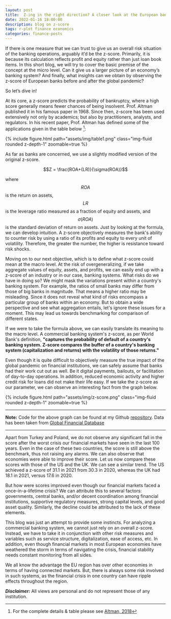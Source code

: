 ```yaml
---
layout: post
title:  Z-ing in the right direction? A closer look at the European banking system's stability 
date: 2022-01-16 18:00:00
description: blog on z-score
tags: r-plot finance economics
categories: finance-posts
---
```

If there is one measure that we can trust to give us an overall risk situation of the banking operations, arguably it’d be the z-score. Primarily, it is because its calculation reflects profit and equity rather than just loan book items. In this short blog, we will try to cover the basic premise of the concept at the micro level. Can it give us a larger picture of an economy’s banking system? And finally, what insights can we obtain by observing the z-score of European banks before and after the global pandemic?

So let’s dive in!

At its core, a z-score predicts the probability of bankruptcy, where a high score generally means fewer chances of being insolvent. Prof. Altman published it in his famous paper in 1968. Since then, z-score has been used extensively not only by academics; but also by practitioners, analysts, and regulators. In his recent paper, Prof. Altman has defined some of the applications given in the table below [^1]:

<div class="row mt-3">
    <div class="col-sm mt-3 mt-md-0">
        {% include figure.html path="assets/img/table1.png" class="img-fluid rounded z-depth-1" zoomable=true %}
        </div>
</div>


As far as banks are concerned, we use a slightly modified version of the original z-score. 

$$Z = \frac{ROA+(LR)}{\sigma(ROA)}$$

where $$ROA$$ is the return on assets, $$LR$$ is the leverage ratio measured as a fraction of equity and assets, and $$\sigma(ROA)$$ is the standard deviation of return on assets. Just by looking at the formula, we can develop intuition. A z-score objectively measures the bank's ability to counter risk by using a ratio of its profits and equity to every unit of volatility. Therefore, the greater the number, the higher is resistance toward risk shocks. 

Moving on to our next objective, which is to define what z-score could mean at the macro level. At the risk of overgeneralizing, if we take aggregate values of equity, assets, and profits, we can easily end up with a z-score of an industry or in our case, banking systems. What risks do we have in doing so? We might mask the variations present within a country's banking system. For example, the ratios of small banks may differ from those of big banks in magnitude. That means a higher ratio may be misleading. Since it does not reveal what kind of risks encompass a particular group of banks within an economy. But to obtain a wide perspective and see what aggregation entails, let's ignore these issues for a moment. This may lead us towards benchmarking for comparison of different states.  

If we were to take the formula above, we can easily translate its meaning to the macro level. A commercial banking system's z-score, as per World Bank's definition, **"captures the probability of default of a country's banking system. Z-score compares the buffer of a country's banking system (capitalization and returns) with the volatility of those returns."**

Even though it is quite difficult to objectively measure the true impact of the global pandemic on financial institutions, we can safely assume that banks had their work cut out as well. Be it digital payments, bailouts, or facilitation of day-to-day operations. In addition, reduced economic activity and higher credit risk for loans did not make their life easy. If we take the z-score as our parameter, we can observe an interesting fact from the graph below. 

<div class="row mt-3">
    <div class="col-sm mt-3 mt-md-0">
        {% include figure.html path="assets/img/z-score.png" class="img-fluid rounded z-depth-1" zoomable=true %}
        </div>
</div>

---
**Note:**
Code for the above graph can be found at my Github [repository](https://github.com/mdalifaisal/blogs/tree/main/z-score). Data has been taken from [Global Financial Database](https://databank.worldbank.org/metadataglossary/global-financial-development/series/GFDD.SI.01#:~:text=Z%2Dscore%20compares%20the%20buffer%20of%20a%20country's%20banking%20system,than%205%20bank%2Dlevel%20observations.)

---

Apart from Turkey and Poland, we do not observe any significant fall in the score after the worst crisis our financial markets have seen in the last 100 years. Even in the case of these two countries, the score is still above the benchmark, thus not raising any alarms. We can also observe that economies were able to improve their score. Let us now compare these scores with those of the US and the UK. We can see a similar trend. The US achieved a z-score of 31.1 in 2021 from 30.3 in 2020, whereas the UK had 18.1 in 2021, versus 17.6 in 2020. 


But how were scores improved even though our financial markets faced a once-in-a-lifetime crisis? We can attribute this to several factors: governments, central banks, and/or decent coordination among financial institutions, supportive regulatory measures, strong capital levels, and good asset quality. Similarly, the decline could be attributed to the lack of these elements.

This blog was just an attempt to provide some instincts. For analyzing a commercial banking system, we cannot just rely on an overall z-score. Instead, we have to take it in conjunction with other risk measures and variables such as service structure, digitalization, ease of access, etc. In addition, even though financial markets in most European economies have weathered the storm in terms of navigating the crisis, financial stability needs constant monitoring from all sides. 


We all know the advantage the EU region has over other economies in terms of having connected markets. But, there is always some risk involved in such systems, as the financial crisis in one country can have ripple effects throughout the region.


[^1]: For the complete details & table please see [Altman, 2018](https://www.mdpi.com/2227-7072/6/3/70)


**_Disclaimer:_** All views are personal and do not represent those of any institution.   


